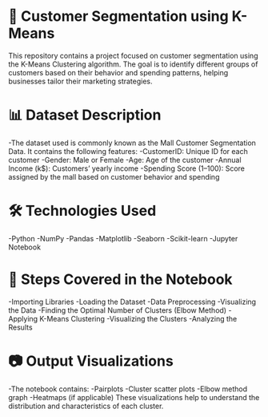 # 🧠 Customer Segmentation using K-Means
This repository contains a project focused on customer segmentation using the K-Means Clustering algorithm. The goal is to identify different groups of customers based on their behavior and spending patterns, helping businesses tailor their marketing strategies.

# 📊 Dataset Description

-The dataset used is commonly known as the Mall Customer Segmentation Data. It contains the following features:
-CustomerID: Unique ID for each customer
-Gender: Male or Female
-Age: Age of the customer
-Annual Income (k$): Customers’ yearly income
-Spending Score (1–100): Score assigned by the mall based on customer behavior and spending

# 🛠️ Technologies Used

-Python
-NumPy
-Pandas
-Matplotlib
-Seaborn
-Scikit-learn
-Jupyter Notebook

# 📌 Steps Covered in the Notebook

-Importing Libraries
-Loading the Dataset
-Data Preprocessing
-Visualizing the Data
-Finding the Optimal Number of Clusters (Elbow Method)
-Applying K-Means Clustering
-Visualizing the Clusters
-Analyzing the Results

# 📷 Output Visualizations

-The notebook contains:
-Pairplots
-Cluster scatter plots
-Elbow method graph
-Heatmaps (if applicable)
These visualizations help to understand the distribution and characteristics of each cluster.

